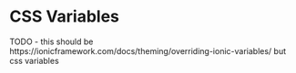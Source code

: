 # CSS Variables

<p class="intro" markdown="1">
TODO - this should be https://ionicframework.com/docs/theming/overriding-ionic-variables/ but css variables
</p>
